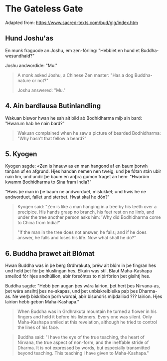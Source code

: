 # The Gateless Gate

Adapted from: https://www.sacred-texts.com/bud/glg/index.htm

## Hund Joshu'as

En munk fraguode an Joshu, em zen-fórling: "Hebbiet en hund et
Buddha-wesundhaid?"

Joshu andwordide: "Mu."

> A monk asked Joshu, a Chinese Zen master: "Has a dog Buddha-nature or not?"
>
> Joshu answered: "Mu."

## 4. Ain bardlausa Butinlandling

Wakuan biswor hwan he sah ait bild ab Bodhidharma miþ ain bard: "Hwarum hab he
nain bard?"

> Wakuan complained when he saw a picture of bearded Bodhidharma: "Why hasn't
> that fellow a beard?"

## 5. Kyogen

Kyogen sagde: «Zen is hnauw as en man hangond af en baum þorwh tanþan uf en
afgrund. Hjes handan nemen nen tweig, und þe fótan stán ubir nain lim, und undir
þe baum en anþra gumon fraget an hem: "Hwarüm kwamm Bodhidharma to Sina fram
India?"

"Hwis þe man in þe baum ne andworduet, mislukket; und hwis he ne andworduet,
fallet und sterbet. Hwat skal he dón?"

> Kyogen said: "Zen is like a man hanging in a tree by his teeth over a
> precipice. His hands grasp no branch, his feet rest on no limb, and under the
> tree another person asks him: 'Why did Bodhidharma come to China from India?'
>
> "If the man in the tree does not answer, he fails; and if he does answer, he
> falls and loses his life. Now what shall he do?"

## 6. Buddha þrawet ait Blómat

Hwan Buddha was in þe berg Grdhrakuta, þréw ait blóm in þe fingran hes und held
þet fór þe hluslingan hes. Elkain was stil. Blaut Maha-Kashapa smeilod fór hjes
andhüllion, abir forsóhtes to niþirfórion þet gisihtj hes.

Buddha sagde: "Hebb þen augan þes wára lairion, þet hert þes Nirvana-as, þet
wára ansihtj þes ne-skapas, und þet unbiskreibleika paþ þes Dharma-as. Ne werþ
biskribon þorh wordai, abir bisundris miþdailiod ??? lairion. Hjes lairion hebb
gebon Maha-Kashapa."

> When Buddha was in Grdhrakuta mountain he turned a flower in his fingers and
> held it before his listeners. Every one was silent. Only Maha-Kashapa smiled
> at this revelation, although he tried to control the lines of his face.

> Buddha said: "I have the eye of the true teaching, the heart of Nirvana, the
> true aspect of non-form, and the ineffable stride of Dharma. It is not
> expressed by words, but especially transmitted beyond teaching. This teaching
> I have given to Maha-Kashapa."
